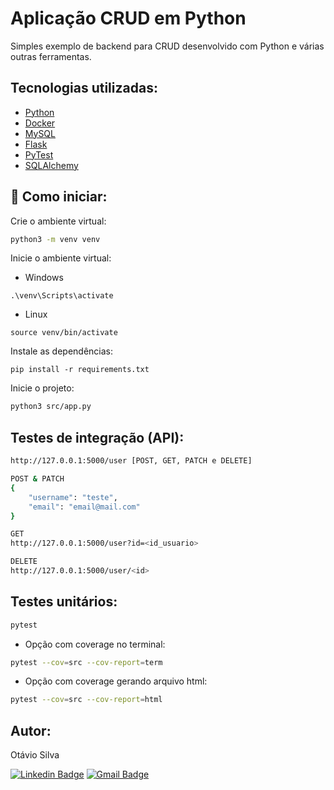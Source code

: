 # Aplicação CRUD em Python

Simples exemplo de backend para CRUD desenvolvido com Python e várias outras ferramentas.

## Tecnologias utilizadas:

- [Python](https://www.python.org/)
- [Docker](https://www.docker.com/)
- [MySQL](https://www.mysql.com/)
- [Flask](https://flask.palletsprojects.com/en/stable/)
- [PyTest](https://docs.pytest.org/en/stable/)
- [SQLAlchemy](https://www.sqlalchemy.org/)

## 🚀 Como iniciar:

Crie o ambiente virtual:

```bash
python3 -m venv venv
```

Inicie o ambiente virtual:

- Windows

```
.\venv\Scripts\activate
```

- Linux

```
source venv/bin/activate
```

Instale as dependências:

```
pip install -r requirements.txt
```

Inicie o projeto:

```bash
python3 src/app.py
```

## Testes de integração (API):

```bash
http://127.0.0.1:5000/user [POST, GET, PATCH e DELETE]
```

```bash
POST & PATCH
{
    "username": "teste",
    "email": "email@mail.com"
}
```

```bash
GET
http://127.0.0.1:5000/user?id=<id_usuario>
```

```bash
DELETE
http://127.0.0.1:5000/user/<id>
```

## Testes unitários:

```bash
pytest
```

- Opção com coverage no terminal:

```bash
pytest --cov=src --cov-report=term
```

- Opção com coverage gerando arquivo html:

```bash
pytest --cov=src --cov-report=html
```

## Autor:

Otávio Silva

[![Linkedin Badge](https://img.shields.io/badge/-LinkedIn-blue?style=flat-square&logo=Linkedin&logoColor=white&link=https://www.linkedin.com/in/otaviosilva22/)](https://www.linkedin.com/in/otaviosilva22/)
[![Gmail Badge](https://img.shields.io/badge/-Gmail-c14438?style=flat-square&logo=Gmail&logoColor=white&link=mailto:otavio.ssilva22@gmail.com)](mailto:otavio.ssilva22@gmail.com)

